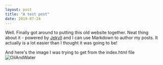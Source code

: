 ```yaml
---
layout: post
title: "A test post"
date: 2019-07-24
---
```


Well. Finally got around to putting this old website together. Neat thing about it - powered by [Jekyll](http://jekyllrb.com) and I can use Markdown to author my posts. It actually is a lot easier than I thought it was going to be!

And here's the image I was trying to get from the index.html file ![OilAndWater](https://www.dropbox.com/s/e8mb3rfiybll6ni/OilAndWater.png?dl=0)

